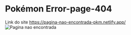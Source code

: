 # Pokémon Error-page-404
Link do site
https://pagina-nao-encontrada-pkm.netlify.app/
![Pagina nao encontrada](https://github.com/Luan-developer/Error-page-404/assets/129342644/44378d5d-6e57-4b51-852c-0cffe3afaf56)
